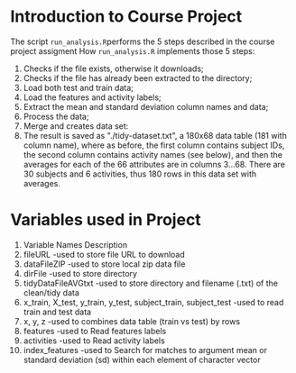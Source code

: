 # Introduction to Course Project

The script `run_analysis.R`performs the 5 steps described in the course project assigment
How `run_analysis.R` implements those 5 steps:
1. Checks if the file exists, otherwise it downloads;
2. Checks if the file has already been extracted to the directory;
3. Load both test and train data;
4. Load the features and activity labels;
5. Extract the mean and standard deviation column names and data;
6. Process the data;
7. Merge and creates data set: 
8. The result is saved as "./tidy-dataset.txt", a 180x68 data table (181 with column name), where as before, the first column contains subject IDs, the second column contains activity names (see below), and then the averages for each of the 66 attributes are in columns 3...68. There are 30 subjects and 6 activities, thus 180 rows in this data set with averages.


# Variables used in Project
1. Variable Names	                                                         Description
2. fileURL 	                                                -used to store file URL to download
3. dataFileZIP	                                                -used to store local zip data file
4. dirFile 	                                                -used to store directory
5. tidyDataFileAVGtxt	                                        -used to store directory and filename (.txt) of the clean/tidy data
6. x_train,
X_test, 
y_train, 
y_test, 
subject_train, 
subject_test	-used to read train and test data
7. x, y, z                                                         -used to combines data table (train vs test) by rows
8. features                                                        -used to Read features labels
9. activities                                                      -used to Read activity labels
10. index_features                                                  -used to Search for matches to argument mean or standard deviation (sd)  within each element of character vector